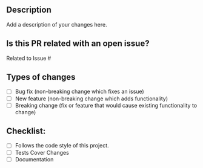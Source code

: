 ## Description

Add a description of your changes here.

## Is this PR related with an open issue?

Related to Issue #

## Types of changes

- [ ] Bug fix (non-breaking change which fixes an issue)
- [ ] New feature (non-breaking change which adds functionality)
- [ ] Breaking change (fix or feature that would cause existing functionality to change)

## Checklist:

- [ ] Follows the code style of this project.
- [ ] Tests Cover Changes
- [ ] Documentation
